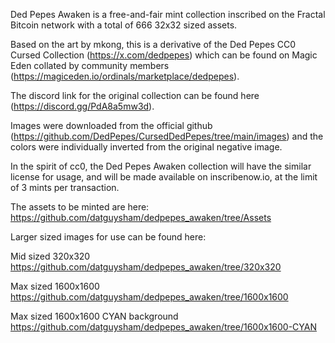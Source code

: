 Ded Pepes Awaken is a free-and-fair mint collection inscribed on the Fractal Bitcoin network with a total of 666 32x32 sized assets.

Based on the art by mkong, this is a derivative of the Ded Pepes CC0 Cursed Collection (https://x.com/dedpepes) which can be found on Magic Eden collated by community members (https://magiceden.io/ordinals/marketplace/dedpepes). 

The discord link for the original collection can be found here (https://discord.gg/PdA8a5mw3d).

Images were downloaded from the official github (https://github.com/DedPepes/CursedDedPepes/tree/main/images) and the colors were individually inverted from the original negative image.

In the spirit of cc0, the Ded Pepes Awaken collection will have the similar license for usage, and will be made available on inscribenow.io, at the limit of 3 mints per transaction.

The assets to be minted are here: https://github.com/datguysham/dedpepes_awaken/tree/Assets

Larger sized images for use can be found here:

Mid sized 320x320 https://github.com/datguysham/dedpepes_awaken/tree/320x320

Max sized 1600x1600 https://github.com/datguysham/dedpepes_awaken/tree/1600x1600

Max sized 1600x1600 CYAN background https://github.com/datguysham/dedpepes_awaken/tree/1600x1600-CYAN
